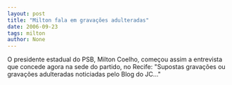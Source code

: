 ```yaml
---
layout: post
title: "Milton fala em gravações adulteradas"
date: 2006-09-23
tags: milton
author: None
---
```

O presidente estadual do PSB, Milton Coelho, começou assim a entrevista que concede agora na sede do partido, no Recife:
\"Supostas gravações ou gravações adulteradas noticiadas pelo Blog do JC...\" 